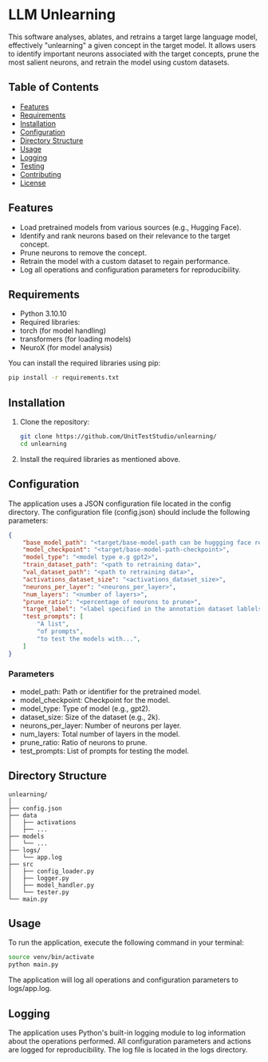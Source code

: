 # LLM Unlearning

This software analyses, ablates, and retrains a target large language model, effectively "unlearning" a given concept in the target model. It allows users to identify important neurons associated with the target concepts, prune the most salient neurons, and retrain the model using custom datasets.

## Table of Contents

-  [Features](#features)
-  [Requirements](#requirements)
-  [Installation](#installation)
-  [Configuration](#configuration)
-  [Directory Structure](#directory-structure)
-  [Usage](#usage)
-  [Logging](#logging)
-  [Testing](#testing)
-  [Contributing](#contributing)
-  [License](#license)

## Features

-  Load pretrained models from various sources (e.g., Hugging Face).
-  Identify and rank neurons based on their relevance to the target concept.
-  Prune neurons to remove the concept.
-  Retrain the model with a custom dataset to regain performance.
-  Log all operations and configuration parameters for reproducibility.

## Requirements

-  Python 3.10.10
-  Required libraries:
  - torch (for model handling)
  - transformers (for loading models)
  - NeuroX (for model analysis)

You can install the required libraries using pip:

```bash
pip install -r requirements.txt
```

## Installation

1. Clone the repository:

   ```bash
   git clone https://github.com/UnitTestStudio/unlearning/
   cd unlearning
   ```

2. Install the required libraries as mentioned above.

## Configuration

The application uses a JSON configuration file located in the config directory. The configuration file (config.json) should include the following parameters:

```json
{
    "base_model_path": "<target/base-model-path can be huggging face repo>",
    "model_checkpoint": "<target/base-model-path-checkpoint>",
    "model_type": "<model type e.g gpt2>",
    "train_dataset_path": "<path to retraining data>", 
    "val_dataset_path": "<path to retraining data>",
    "activations_dataset_size": "<activations_dataset_size>",
    "neurons_per_layer": "<neurons_per_layer>",
    "num_layers": "<number of layers>",
    "prune_ratio": "<percentage of neurons to prune>",
    "target_label": "<label specified in the annotation dataset lablels>",
    "test_prompts": [
        "A list",
        "of prompts",
        "to test the models with...",
    ]
}

```

### Parameters

-  model_path: Path or identifier for the pretrained model.
-  model_checkpoint: Checkpoint for the model.
-  model_type: Type of model (e.g., gpt2).
-  dataset_size: Size of the dataset (e.g., 2k).
-  neurons_per_layer: Number of neurons per layer.
-  num_layers: Total number of layers in the model.
-  prune_ratio: Ratio of neurons to prune.
-  test_prompts: List of prompts for testing the model.

## Directory Structure

```
unlearning/
│
├── config.json
├── data
│   ├── activations
│   ├── ...
├── models
│   └── ...
├── logs/                       
│   └── app.log                 
├── src
│   ├── config_loader.py
│   ├── logger.py
│   ├── model_handler.py
│   └── tester.py
└── main.py     
```

## Usage

To run the application, execute the following command in your terminal:

```bash
source venv/bin/activate
python main.py
```

The application will log all operations and configuration parameters to logs/app.log.

## Logging

The application uses Python's built-in logging module to log information about the operations performed. All configuration parameters and actions are logged for reproducibility. The log file is located in the logs directory.
